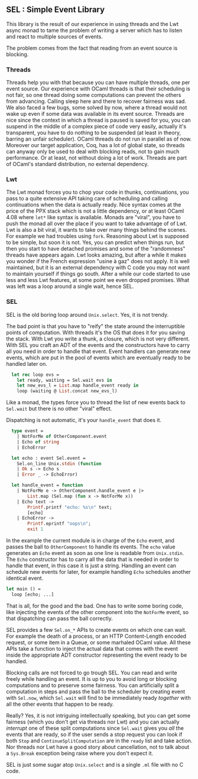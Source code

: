 ## SEL : Simple Event Library

This library is the result of our experience in using threads and the Lwt async
monad to tame the problem of writing a server which has to listen and react to
multiple sources of events.

The problem comes from the fact that reading from an event source is blocking.

### Threads

Threads help you with that because you can have multiple threads, one per event
source. Our experience with OCaml threads is that their scheduling is not fair,
so one thread doing some computations can prevent the others from advancing.
Calling sleep here and there to recover fairness was sad. We also faced
a few bugs, some solved by now, where a thread would not wake up even if some
data was available in  its event source. Threads are nice since the context in
which a thread is paused is saved for you, you can suspend in the middle of a
complex piece of code very easily, actually it's transparent, you have to do
nothing to be suspended (at least in theory, barring an unfair scheduler).
OCaml threads do not run in parallel as of now. Moreover our target
application, Coq, has a lot of global state, so threads can anyway only be used
to deal with blocking reads, not to gain much performance. Or at least, not
without doing a lot of work.
Threads are part of OCaml's standard distribution, no external dependency.

### Lwt

The Lwt monad forces you to chop your code in thunks, continuations, you pass
to a quite extensive API taking care of scheduling and calling continuations
when the data is actually ready. Nice syntax comes at the price of the PPX stack
which is not a little dependency, or at least OCaml 4.08 where `let*` like
syntax is available. Monads are "viral", you have to push the monad all over
the place if you want to take advantage of of Lwt. Lwt is also a bit viral,
it wants to take over many things behind the scenes. For example we had troubles
using `fork`. Reasoning about Lwt is supposed to be simple, but soon it is not.
Yes, you can predict when things run, but then you start to have detached
promises and some of the "randomness" threads have appears again.
Lwt looks amazing, but after a while it makes you wonder if the
French expression "usine à gaz" does not apply. It is well maintained, but it
is an external dependency with C code you may not want to maintain yourself if
things go south. After a while our code started to use less and less Lwt
features, at some point we even dropped promises. What was left was a loop
around a single wait, hence SEL.

### SEL

SEL is the old boring loop around `Unix.select`. Yes, it is not trendy.

The bad point is that you have to "reify" the state around the interruptible
points of computation. With threads it's the OS that does it for you saving the
stack. With Lwt you write a thunk, a closure, which is not very different.
With SEL you craft an ADT of the events and the constructors have to carry all
you need in order to handle that event. Event handlers can generate new events,
which are put in the pool of events which are eventually ready to be handled
later on.

```ocaml
  let rec loop evs =
    let ready, waiting = Sel.wait evs in
    let new_evs_l = List.map handle_event ready in
    loop (waiting @ List.concat new_evs_l)
```

Like a monad, the types force you to thread the list of new events back to
`Sel.wait` but there is no other "viral" effect.

Dispatching is not automatic, it's your `handle_event` that does it.

```ocaml
  type event =
    | NotForMe of OtherComponent.event
    | Echo of string
    | EchoError

  let echo : event Sel.event =
    Sel.on_line Unix.stdin (function
    | Ok s -> Echo s
    | Error _ -> EchoError)

  let handle_event = function
    | NotForMe e -> OtherComponent.handle_event e |>
        List.map (Sel.map (fun x -> NotForMe x))
    | Echo text ->
        Printf.printf "echo: %s\n" text;
        [echo]
    | EchoError ->
        Printf.eprintf "oops\n";
        exit 1
```

In the example the current module is in charge of the `Echo` event, and passes
the ball to `OtherComponent` to handle its events. The `echo` value generates
an `Echo` event as soon as one line is readable from `Unix.stdin`. The `Echo`
constructor has to carry all the data that is needed in order to handle that
event, in this case it is just a string. Handling an event can schedule new
events for later, for example handling `Echo` schedules another identical event.

```ocaml
let main () =
  loop [echo; ...]
```

That is all, for the good and the bad. One has to write some boring code, like
injecting the events of the other component into the `NotForMe` event, so that
dispatching can pass the ball correctly.

SEL provides a few `Sel.on_*` APIs to create events on which one can wait.
For example the death of a process, or an HTTP Content-Length encoded request,
or some item in a Queue, or some marhaled OCaml value.
All these APIs take a function to inject the actual data that comes with the
event inside the appropriate ADT constructor representing the event ready to be
handled.

Blocking calls are not forced to go trough SEL. You can read and write freely
while handling an event. It is up to you to avoid long or blocking computations
and to preserve some fairness. You can artificially split a computation in
steps and pass the ball to the scheduler by creating event with `Sel.now`,
which `Sel.wait` will find to be immediately ready *together* with all the
other events that happen to be ready.

Really? Yes, it is not intriguing intellectually speaking, but you can get some
fairness (which you don't get via threads nor Lwt) and you can actually
*interrupt* one of these split computations since `Sel.wait` gives you *all* the
events that are ready, so if the user sends a stop request you can look if both
`Stop` and `ContinueSplitComputation` are in the `ready` list and take action.
Nor threads nor Lwt have a good story about cancellation, not to talk about
a `Sys.Break` exception being raise where you don't expect it.

SEL is just some sugar atop `Unix.select` and is a single `.ml` file with no C
code.
